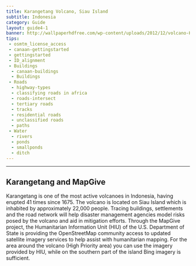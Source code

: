 ```yaml
---
title: Karangetang Volcano, Siau Island
subtitle: Indonesia
category: Guide
layout: guide4-1
banner: http://wallpaperhdfree.com/wp-content/uploads/2012/12/volcano-HD.jpg
tips:
 - osmtm_license_access
 - canaan-gettingstarted
 - gettingstarted
 - ID_alignment
 - Buildings
  - canaan-buildings
  - Buildings
 - Roads
  - highway-types
  - classifying roads in africa
  - roads-intersect
  - tertiary roads
  - tracks
  - residential roads	
  - unclassified roads
  - paths
 - Water
  - rivers
  - ponds
  - smallponds
  - ditch
---
```


<div id="test" class="col-lg-5 col-sm-6">
<hr class="section-heading-spacer">
<div class="clearfix"></div>

<h2 class="section-heading">Karangetang and MapGive</h2>

Karangetang is one of the most active volcanoes in Indonesia, having erupted 41 times since 1675. The volcano is located on Siau Island which is inhabited by approximately 22,000 people. Tracing buildings, settlements and the road network will help disaster management agencies model risks posed by the volcano and aid in mitigation efforts. Through the MapGive project, the Humanitarian Information Unit (HIU) of the U.S. Department of State is providing the OpenStreetMap community access to updated satellite imagery services to help assist with humanitarian mapping. For the area around the volcano (High Priority area) you can use the imagery provided by HIU, while on the southern part of the island Bing imagery is sufficient. 

